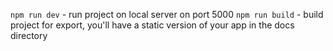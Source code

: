 `npm run dev` - run project on local server on port 5000
`npm run build` - build project for export, you'll have a static version of your app in the docs directory
